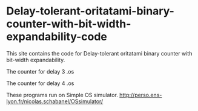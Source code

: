 # Delay-tolerant-oritatami-binary-counter-with-bit-width-expandability-code
This site contains the code for Delay-tolerant oritatami binary counter with bit-width expandability.

The counter for delay 3
.os

The counter for delay 4
.os

These programs run on Simple OS simulator.
http://perso.ens-lyon.fr/nicolas.schabanel/OSsimulator/
